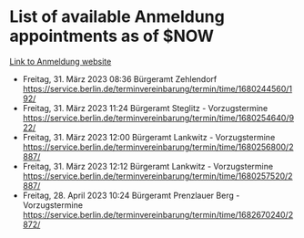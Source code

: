 # List of available Anmeldung appointments as of $NOW
[Link to Anmeldung website](https://service.berlin.de/terminvereinbarung/termin/tag.php?termin=1&anliegen[]=120686&dienstleisterlist=122210,122217,327316,122219,327312,122227,327314,122231,327346,122243,327348,122254,122252,329742,122260,329745,122262,329748,122271,327278,122273,327274,122277,327276,330436,122280,327294,122282,327290,122284,327292,122291,327270,122285,327266,122286,327264,122296,327268,150230,329760,122297,327286,122294,327284,122312,329763,122314,329775,122304,327330,122311,327334,122309,327332,317869,122281,327352,122279,329772,122283,122276,327324,122274,327326,122267,329766,122246,327318,122251,327320,122257,327322,122208,327298,122226,327300&herkunft=http%3A%2F%2Fservice.berlin.de%2Fdienstleistung%2F120686%2F)
- Freitag, 31. März 2023 08:36 Bürgeramt Zehlendorf https://service.berlin.de/terminvereinbarung/termin/time/1680244560/192/
- Freitag, 31. März 2023 11:24 Bürgeramt Steglitz - Vorzugstermine https://service.berlin.de/terminvereinbarung/termin/time/1680254640/922/
- Freitag, 31. März 2023 12:00 Bürgeramt Lankwitz - Vorzugstermine https://service.berlin.de/terminvereinbarung/termin/time/1680256800/2887/
- Freitag, 31. März 2023 12:12 Bürgeramt Lankwitz - Vorzugstermine https://service.berlin.de/terminvereinbarung/termin/time/1680257520/2887/
- Freitag, 28. April 2023 10:24 Bürgeramt Prenzlauer Berg - Vorzugstermine https://service.berlin.de/terminvereinbarung/termin/time/1682670240/2872/
